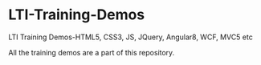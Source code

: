 # LTI-Training-Demos
LTI Training Demos-HTML5, CSS3, JS, JQuery, Angular8, WCF, MVC5 etc

All the training demos are a part of this repository.
